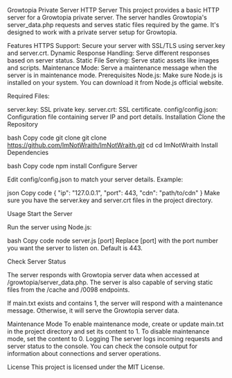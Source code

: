 Growtopia Private Server HTTP Server
This project provides a basic HTTP server for a Growtopia private server. The server handles Growtopia's server_data.php requests and serves static files required by the game. It's designed to work with a private server setup for Growtopia.

Features
HTTPS Support: Secure your server with SSL/TLS using server.key and server.crt.
Dynamic Response Handling: Serve different responses based on server status.
Static File Serving: Serve static assets like images and scripts.
Maintenance Mode: Serve a maintenance message when the server is in maintenance mode.
Prerequisites
Node.js: Make sure Node.js is installed on your system. You can download it from Node.js official website.

Required Files:

server.key: SSL private key.
server.crt: SSL certificate.
config/config.json: Configuration file containing server IP and port details.
Installation
Clone the Repository

bash
Copy code
git clone git clone https://github.com/ImNotWraith/ImNotWraith.git
cd cd ImNotWraith
Install Dependencies

bash
Copy code
npm install
Configure Server

Edit config/config.json to match your server details. Example:

json
Copy code
{
  "ip": "127.0.0.1",
  "port": 443,
  "cdn": "path/to/cdn"
}
Make sure you have the server.key and server.crt files in the project directory.

Usage
Start the Server

Run the server using Node.js:

bash
Copy code
node server.js [port]
Replace [port] with the port number you want the server to listen on. Default is 443.

Check Server Status

The server responds with Growtopia server data when accessed at /growtopia/server_data.php. The server is also capable of serving static files from the /cache and /0098 endpoints.

If main.txt exists and contains 1, the server will respond with a maintenance message. Otherwise, it will serve the Growtopia server data.

Maintenance Mode
To enable maintenance mode, create or update main.txt in the project directory and set its content to 1.
To disable maintenance mode, set the content to 0.
Logging
The server logs incoming requests and server status to the console. You can check the console output for information about connections and server operations.

License
This project is licensed under the MIT License.

